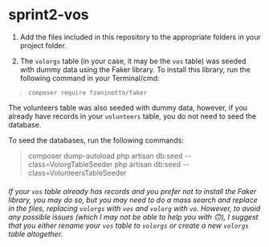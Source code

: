 # sprint2-vos

1. Add the files included in this repository to the appropriate folders in your project folder.

2. The `volorgs` table (in your case, it may be the `vos` table) was seeded with dummy data using the Faker library.
To install this library, run the following command in your Terminal/cmd:
> `composer require fzaninotto/faker`  

The volunteers table was also seeded with dummy data, however, if you already have records in your `volunteers` table, you do not need to seed the database.

To seed the databases, run the following commands:
> composer dump-autoload
> php artisan db:seed --class=VolorgTableSeeder
> php artisan db:seed --class=VolunteersTableSeeder 

###### If your `vos` table already has records and you prefer not to install the Faker library, you may do so, but you may need to do a mass search and replace in the files, replacing `volorgs` with `vos` and `volorg` with `vo`. However, to avoid any possible issues (which I may not be able to help you with 🙃), I suggest that you either rename your `vos` table to `volorgs` or create a new `volorgs` table altogether.

